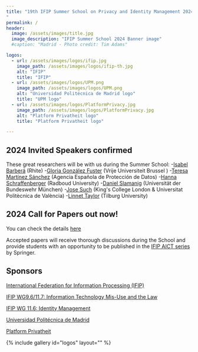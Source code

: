 ```yaml
---
title: "19th IFIP Summer School on Privacy and Identity Management 2024 - Generating Futures
"
permalink: /
header:
  image: /assets/images/title.jpg
  image_description: "IFIP Summer School 2024 Banner image"
  #caption: "Madrid - Photo credit: Tim Adams"

logos:
  - url: /assets/images/logos/ifip.jpg
    image_path: /assets/images/logos/ifip-th.jpg
    alt: "IFIP"
    title: "IFIP"
  - url: /assets/images/logos/UPM.png
    image_path: /assets/images/logos/UPM.png
    alt: "Universidad Politécnica de Madrid logo"
    title: "UPM logo"
  - url: /assets/images/logos/PlatformPrivacy.jpg
    image_path: /assets/images/logos/PlatformPrivacy.jpg
    alt: "Platform Privatheit logo"
    title: "Platform Privatheit logo"

---
```

## 2024 Invited Speakers confirmed
These great researchers will be with us during the Summer School:
-[Isabel Barberá](https://www.linkedin.com/in/isabelbarbera/) (Rhite) 
-[Gloria González Fuster](https://glgonzalezfuster.blog/about/) (Vrije Universiteit Brussel )
-[Teresa Martínez Sánchez](https://www.linkedin.com/in/teresamartinezsanchez) (Agencia Española de Protección de Datos) 
-[Hanna Schraffenberger](https://www.creativecode.org/) (Radboud University)
-[Daniel Slamanig](https://www.linkedin.com/in/danielslamanig) (Universität der Bundeswehr München)
-[Jose Such](https://www.linkedin.com/in/josuch/) (King's College London & Universitat Politècnica de València) 
-[Linnet Taylor](https://www.tilburguniversity.edu/staff/l-e-m-taylor) (Tilburg University) 

## 2024 Call for Papers out now!
You can check the details [here](./call_for_paper)

Accepted papers will receive thorough discussions during the School and provide students with an opportunity to be published in the [IFIP AICT series](https://www.springer.com/series/6102) by Springer.
  
## Sponsors
[International Federation for Information Processing (IFIP)](https://www.ifip.org)

[IFIP WG9.6/11.7: Information Technology Mis-Use and the Law](https://www.ifiptc11.org/working-groups)

[IFIP WG 11.6: Identity Management](https://www.ifiptc11.org/working-groups)

[Universidad Politécnica de Madrid](https://www.upm.es/)

[Platform Privatheit](https://www.forum-privatheit.de/)

{% include gallery id="logos" layout="" %}
